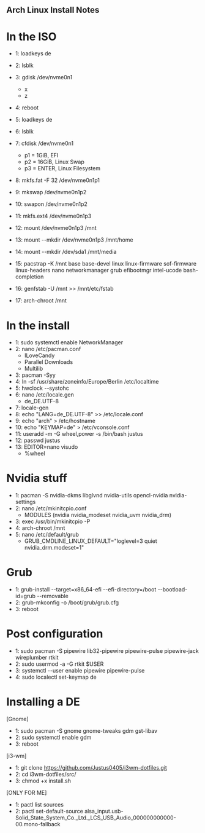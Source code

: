 ## Arch Linux Install Notes ##

# In the ISO

 - 1: loadkeys de
 - 2: lsblk
 - 3: gdisk /dev/nvme0n1
      - x
      - z
 - 4: reboot

 - 5: loadkeys de
 - 6: lsblk
 - 7: cfdisk /dev/nvme0n1
      - p1 = 1GiB, EFI
      - p2 = 16GiB, Linux Swap
      - p3 = ENTER, Linux Filesystem
 - 8: mkfs.fat -F 32 /dev/nvme0n1p1
 - 9: mkswap /dev/nvme0n1p2
 - 10: swapon /dev/nvme0n1p2
 - 11: mkfs.ext4 /dev/nvme0n1p3
 
 - 12: mount /dev/nvme0n1p3 /mnt
 - 13: mount --mkdir /dev/nvme0n1p3 /mnt/home
 - 14: mount --mkdir /dev/sda1 /mnt/media
 
 - 15: pacstrap -K /mnt base base-devel linux linux-firmware sof-firmware linux-headers nano networkmanager grub efibootmgr intel-ucode bash-completion
 - 16: genfstab -U /mnt >> /mnt/etc/fstab
 
 - 17: arch-chroot /mnt

# In the install

 - 1: sudo systemctl enable NetworkManager
 - 2: nano /etc/pacman.conf
      - ILoveCandy
      - Parallel Downloads
      - Multilib
 - 3: pacman -Syy
 - 4: ln -sf /usr/share/zoneinfo/Europe/Berlin /etc/localtime
 - 5: hwclock --systohc
 - 6: nano /etc/locale.gen
      - de_DE.UTF-8
 - 7: locale-gen
 - 8: echo "LANG=de_DE.UTF-8" >> /etc/locale.conf
 - 9: echo "arch" > /etc/hostname
 - 10: echo "KEYMAP=de" > /etc/vconsole.conf
 - 11: useradd -m -G wheel,power -s /bin/bash justus
 - 12: passwd justus
 - 13: EDITOR=nano visudo
      - %wheel

# Nvidia stuff

 - 1: pacman -S nvidia-dkms libglvnd nvidia-utils opencl-nvidia nvidia-settings
 - 2: nano /etc/mkinitcpio.conf
      - MODULES (nvidia nvidia_modeset nvidia_uvm nvidia_drm)
 - 3: exec /usr/bin/mkinitcpio -P
 - 4: arch-chroot /mnt
 - 5: nano /etc/default/grub
      - GRUB_CMDLINE_LINUX_DEFAULT="loglevel=3 quiet nvidia_drm.modeset=1"

# Grub

 - 1: grub-install --target=x86_64-efi --efi-directory=/boot --bootload-id=grub --removable
 - 2: grub-mkconfig -o /boot/grub/grub.cfg
 - 3: reboot

# Post configuration

 - 1: sudo pacman -S pipewire lib32-pipewire pipewire-pulse pipewire-jack wireplumber rtkit
 - 2: sudo usermod -a -G rtkit $USER
 - 3: systemctl --user enable pipewire pipewire-pulse
 - 4: sudo localectl set-keymap de

# Installing a DE

[Gnome]

 - 1: sudo pacman -S gnome gnome-tweaks gdm gst-libav
 - 2: sudo systemctl enable gdm
 - 3: reboot

[i3-wm]

 - 1: git clone https://github.com/Justus0405/i3wm-dotfiles.git
 - 2: cd i3wm-dotfiles/src/
 - 3: chmod +x install.sh

[ONLY FOR ME]

 - 1: pactl list sources
 - 2: pactl set-default-source alsa_input.usb-Solid_State_System_Co._Ltd._LCS_USB_Audio_000000000000-00.mono-fallback
